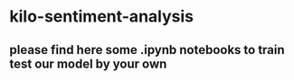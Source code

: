 ﻿# kilo-sentiment-analysis

## please find here some .ipynb notebooks to train test our model by your own
